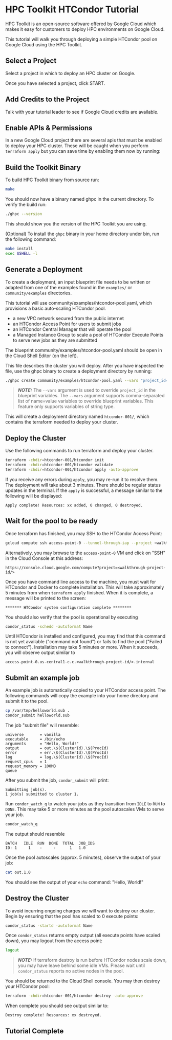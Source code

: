 # HPC Toolkit HTCondor Tutorial

HPC Toolkit is an open-source software offered by Google Cloud which makes it
easy for customers to deploy HPC environments on Google Cloud.

This tutorial will walk you through deploying a simple HTCondor pool on Google
Cloud using the HPC Toolkit.

## Select a Project

Select a project in which to deploy an HPC cluster on Google.

<walkthrough-project-setup billing="true"></walkthrough-project-setup>

Once you have selected a project, click START.

## Add Credits to the Project

Talk with your tutorial leader to see if Google Cloud credits are available.

## Enable APIs & Permissions

In a new Google Cloud project there are several apis that must be enabled to
deploy your HPC cluster. These will be caught when you perform `terraform apply`
but you can save time by enabling them now by running:

<walkthrough-enable-apis apis="storage.googleapis.com,compute.googleapis.com,secretmanager.googleapis.com,serviceusage.googleapis.com"></walkthrough-enable-apis>

## Build the Toolkit Binary

To build HPC Toolkit binary from source run:

```bash
make
```

You should now have a binary named ghpc in the current directory. To verify the
build run:

```bash
./ghpc --version
```

This should show you the version of the HPC Toolkit you are using.

(Optional) To install the `ghpc` binary in your home directory under bin,
run the following command:

```bash
make install
exec $SHELL -l
```

## Generate a Deployment

To create a deployment, an input blueprint file needs to be written or adapted
from one of the examples found in the `examples/` or `community/examples`
directories.

This tutorial will use community/examples/htcondor-pool.yaml, which provisions
a basic auto-scaling HTCondor pool.

* a new VPC network secured from the public internet
* an HTCondor Access Point for users to submit jobs
* an HTCondor Central Manager that will operate the pool
* a Managed Instance Group to scale a pool of HTCondor Execute Points to serve
  new jobs as they are submitted

The blueprint community/examples/htcondor-pool.yaml should be open in the Cloud
Shell Editor (on the left).

This file describes the cluster you will deploy. After you have inspected the
file, use the ghpc binary to create a deployment directory by running:

```bash
./ghpc create community/examples/htcondor-pool.yaml --vars "project_id=<walkthrough-project-id/>"
```

> **_NOTE:_** The `--vars` argument is used to override `project_id` in the
> blueprint variables. The `--vars` argument supports comma-separated list of
> name=value variables to override blueprint variables. This feature only
> supports variables of string type.

This will create a deployment directory named `htcondor-001/`, which
contains the terraform needed to deploy your cluster.

## Deploy the Cluster

Use the following commands to run terraform and deploy your cluster.

```bash
terraform -chdir=htcondor-001/htcondor init
terraform -chdir=htcondor-001/htcondor validate
terraform -chdir=htcondor-001/htcondor apply -auto-approve
```

If you receive any errors during `apply`, you may re-run it to resolve them.
The deployment will take about 3 minutes. There should be regular status updates
in the terminal. If the `apply` is successful, a message similar to the
following will be displayed:

<!-- Note: Bash blocks give "copy to cloud shell" option.  -->
<!-- "shell" or "text" is used in places where command should not be run in cloud shell. -->

```shell
Apply complete! Resources: xx added, 0 changed, 0 destroyed.
```

## Wait for the pool to be ready

Once terraform has finished, you may SSH to the HTCondor Access Point:

```bash
gcloud compute ssh access-point-0 --tunnel-through-iap --project <walkthrough-project-id/> --zone us-central1-c
```

Alternatively, you may browse to the `access-point-0` VM and click on "SSH" in
the Cloud Console at this address:

```text
https://console.cloud.google.com/compute?project=<walkthrough-project-id/>
```

Once you have command line access to the machine, you must wait for HTCondor and
Docker to complete installation. This will take approximately 5 minutes from
when `terraform apply` finished. When it is complete, a message will be printed
to the screen:

```text
******* HTCondor system configuration complete ********
```

You should also verify that the pool is operational by executing

```bash
condor_status -schedd -autoformat Name
```

Until HTCondor is installed and configured, you may find that this command is
not yet available ("command not found") or fails to find the pool ("Failed to
connect"). Installation may take 5 minutes or more. When it succeeds, you will
observe output similar to

```text
access-point-0.us-central1-c.c.<walkthrough-project-id/>.internal
```

## Submit an example job

An example job is automatically copied to your HTCondor access point. The
following commands will copy the example into your home directory and submit it
to the pool.

```bash
cp /var/tmp/helloworld.sub .
condor_submit helloworld.sub
```

The job "submit file" will resemble:

```text
universe       = vanilla
executable     = /bin/echo
arguments      = "Hello, World!"
output         = out.\$(ClusterId).\$(ProcId)
error          = err.\$(ClusterId).\$(ProcId)
log            = log.\$(ClusterId).\$(ProcId)
request_cpus   = 1
request_memory = 100MB
queue
```

After you submit the job, `condor_submit` will print:

```text
Submitting job(s).
1 job(s) submitted to cluster 1.
```

Run `condor_watch_q` to watch your jobs as they transition from `IDLE` to `RUN`
to `DONE`. This may take 5 or more minutes as the pool autoscales VMs to serve
your job.

```bash
condor_watch_q
```

The output should resemble

```text
BATCH   IDLE  RUN  DONE  TOTAL  JOB_IDS
ID: 1     1    -     -      1   1.0
```

Once the pool autoscales (approx. 5 minutes), observe the output of your job:

```bash
cat out.1.0
```

You should see the output of your `echo` command: "Hello, World!"

## Destroy the Cluster

To avoid incurring ongoing charges we will want to destroy our cluster. Begin by
ensuring that the pool has scaled to 0 execute points:

```bash
condor_status -startd -autoformat Name
```

Once `condor_status` returns empty output (all execute points have scaled down),
you may logout from the access point:

```bash
logout
```

> **_NOTE:_** If terraform destroy is run before HTCondor nodes scale down, you
> may have leave behind some idle VMs. Please wait until `condor_status`
> reports no active nodes in the pool.

You should be returned to the Cloud Shell console. You may then destroy your
HTCondor pool:

```bash
terraform -chdir=htcondor-001/htcondor destroy -auto-approve
```

When complete you should see output similar to:

```shell
Destroy complete! Resources: xx destroyed.
```

## Tutorial Complete

<walkthrough-conclusion-trophy></walkthrough-conclusion-trophy>

